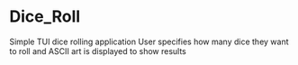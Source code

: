 # Dice_Roll
Simple TUI dice rolling application
User specifies how many dice they want to roll and ASCII art is displayed to show results
